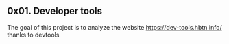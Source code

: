 ## 0x01. Developer tools

The goal of this project is to analyze the website https://dev-tools.hbtn.info/ thanks to devtools
